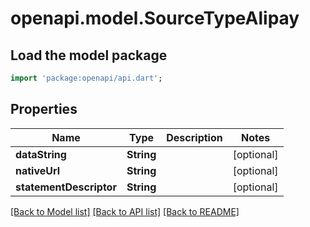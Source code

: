# openapi.model.SourceTypeAlipay

## Load the model package
```dart
import 'package:openapi/api.dart';
```

## Properties
Name | Type | Description | Notes
------------ | ------------- | ------------- | -------------
**dataString** | **String** |  | [optional] 
**nativeUrl** | **String** |  | [optional] 
**statementDescriptor** | **String** |  | [optional] 

[[Back to Model list]](../README.md#documentation-for-models) [[Back to API list]](../README.md#documentation-for-api-endpoints) [[Back to README]](../README.md)


